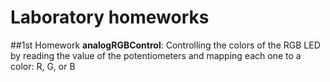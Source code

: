 # Laboratory homeworks

##1st Homework
**analogRGBControl**: Controlling the colors of the RGB LED by reading the value of the potentiometers and mapping each one to a color: R, G, or B
